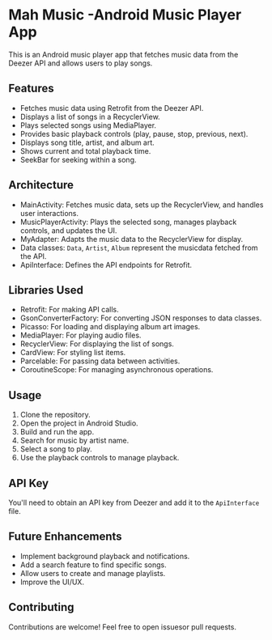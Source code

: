 # Mah Music -Android Music Player App

This is an Android music player app that fetches music data from the Deezer API and allows users to play songs.

## Features

* Fetches music data using Retrofit from the Deezer API.
* Displays a list of songs in a RecyclerView.
* Plays selected songs using MediaPlayer.
* Provides basic playback controls (play, pause, stop, previous, next).
* Displays song title, artist, and album art.
* Shows current and total playback time.
* SeekBar for seeking within a song.

## Architecture

* MainActivity: Fetches music data, sets up the RecyclerView, and handles user interactions.
* MusicPlayerActivity: Plays the selected song, manages playback controls, and updates the UI.
* MyAdapter: Adapts the music data to the RecyclerView for display.
* Data classes: `Data`, `Artist`, `Album` represent the musicdata fetched from the API.
* ApiInterface: Defines the API endpoints for Retrofit.

## Libraries Used

* Retrofit: For making API calls.
* GsonConverterFactory: For converting JSON responses to data classes.
* Picasso: For loading and displaying album art images.
* MediaPlayer: For playing audio files.
* RecyclerView: For displaying the list of songs.
* CardView: For styling list items.
* Parcelable: For passing data between activities.
* CoroutineScope: For managing asynchronous operations.

## Usage

1. Clone the repository.
2. Open the project in Android Studio.
3. Build and run the app.
4. Search for music by artist name.
5. Select a song to play.
6. Use the playback controls to manage playback.

## API Key

You'll need to obtain an API key from Deezer and add it to the `ApiInterface` file.

## Future Enhancements

* Implement background playback and notifications.
* Add a search feature to find specific songs.
* Allow users to create and manage playlists.
* Improve the UI/UX.

## Contributing

Contributions are welcome! Feel free to open issuesor pull requests.
